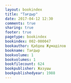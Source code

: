 ```yaml
---
layout: bookindex
title: "Тағдыр"
date: 2017-04-12 12:30
comments: true
sharing: true
footer: true
pagetype: bookindex
bookindex: 002-000047
bookauthor: Қабдеш Жұмаділов
bookname: Тағдыр
bookvolume: 1
bookvolumes: 1
bookfilecount: 624
bookpublisher: Жазушы
bookpublishedyear: 1988
---
```

